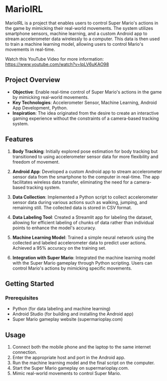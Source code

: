 # MarioIRL

MarioIRL is a project that enables users to control Super Mario's actions in the game by mimicking their real-world movements. The system utilizes smartphone sensors, machine learning, and a custom Android app to stream accelerometer data wirelessly to a computer. This data is then used to train a machine learning model, allowing users to control Mario's movements in real-time.

Watch this YouTube Video for more information: https://www.youtube.com/watch?v=IpLV6uKAO98

## Project Overview

- **Objective**: Enable real-time control of Super Mario's actions in the game by mimicking real-world movements.
- **Key Technologies**: Accelerometer Sensor, Machine Learning, Android App Development, Python.
- **Inspiration**: The idea originated from the desire to create an interactive gaming experience without the constraints of a camera-based tracking system.

## Features

1. **Body Tracking**: Initially explored pose estimation for body tracking but transitioned to using accelerometer sensor data for more flexibility and freedom of movement.

2. **Android App**: Developed a custom Android app to stream accelerometer sensor data from the smartphone to the computer in real-time. The app facilitates wireless data transfer, eliminating the need for a camera-based tracking system.

3. **Data Collection**: Implemented a Python script to collect accelerometer sensor data during various actions such as walking, jumping, and remaining still. The collected data is stored in CSV format.

4. **Data Labeling Tool**: Created a Streamlit app for labeling the dataset, allowing for efficient labeling of chunks of data rather than individual points to enhance the model's accuracy.

5. **Machine Learning Model**: Trained a simple neural network using the collected and labeled accelerometer data to predict user actions. Achieved a 95% accuracy on the training set.

6. **Integration with Super Mario**: Integrated the machine learning model with the Super Mario gameplay through Python scripting. Users can control Mario's actions by mimicking specific movements.

## Getting Started

### Prerequisites

- Python (for data labeling and machine learning)
- Android Studio (for building and installing the Android app)
- Super Mario gameplay website (supermarioplay.com)

## Usage

1. Connect both the mobile phone and the laptop to the same internet connection.
2. Enter the appropriate host and port in the Android app.
3. Run the machine learning model and the final script on the computer.
4. Start the Super Mario gameplay on supermarioplay.com.
5. Mimic real-world movements to control Super Mario.
